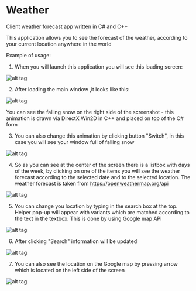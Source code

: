 # Weather
Client weather forecast app written in C# and C++

This application allows you to see the forecast of the weather, according to your current location anywhere in the world

Example of usage:

  1. When you will launch this application you will see this loading screen:
  
  ![alt tag](https://github.com/SergiyLichenko/Weather/blob/master/Docs/Loading%20Screen.png)

  2. After loading the main window ,it looks like this:
  
   ![alt tag](https://github.com/SergiyLichenko/Weather/blob/master/Docs/Main%20Window.png)
   
   You can see the falling snow on the right side of the screenshot - this animation is drawn via DirectX Win2D in C++ and placed on top of the C# form
   
  3. You can also change this animation by clicking button "Switch", in this case you will see your window full of falling snow
  
  ![alt tag](https://github.com/SergiyLichenko/Weather/blob/master/Docs/Another%20snow%20view.png)
  
  4. So as you can see at the center of the screen there is a listbox with days of the week, by clicking on one of the items you will see the weather forecast according to the selected date and to the selected location. The weather forecast is taken from https://openweathermap.org/api
  
  ![alt tag]( https://github.com/SergiyLichenko/Weather/blob/master/Docs/Monday%205.png)
  
  5. You can change you location by typing in the search box at the top. Helper pop-up will appear with variants which are matched according to the text in the textbox. This is done by using Google map API
  
  ![alt tag]( https://github.com/SergiyLichenko/Weather/blob/master/Docs/Montan%20View%20Search.png)
  
  6. After clicking "Search" information will be updated 
  
   ![alt tag](https://github.com/SergiyLichenko/Weather/blob/master/Docs/After%20Select.png)
   
  7. You can also see the location on the Google map by pressing arrow which is located on the left side of the screen
  
  ![alt tag](https://github.com/SergiyLichenko/Weather/blob/master/Docs/Map.png)
  
 
  
